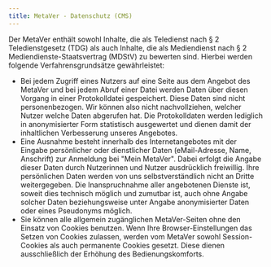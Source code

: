```yaml
---
title: MetaVer - Datenschutz (CMS)
---
```


Der MetaVer enthält sowohl Inhalte, die als Teledienst nach § 2 Teledienstgesetz (TDG) als auch Inhalte, die als Mediendienst nach § 2 Mediendienste-Staatsvertrag (MDStV) zu bewerten sind. Hierbei werden folgende Verfahrensgrundsätze gewährleistet:

* Bei jedem Zugriff eines Nutzers auf eine Seite aus dem Angebot des MetaVer und bei jedem Abruf einer Datei werden Daten über diesen Vorgang in einer Protokolldatei gespeichert. Diese Daten sind nicht personenbezogen. Wir können also nicht nachvollziehen, welcher Nutzer welche Daten abgerufen hat. Die Protokolldaten werden lediglich in anonymisierter Form statistisch ausgewertet und dienen damit der inhaltlichen Verbesserung unseres Angebotes.
* Eine Ausnahme besteht innerhalb des Internetangebotes mit der Eingabe persönlicher oder dienstlicher Daten (eMail-Adresse, Name, Anschrift) zur Anmeldung bei "Mein MetaVer". Dabei erfolgt die Angabe dieser Daten durch Nutzerinnen und Nutzer ausdrücklich freiwillig. Ihre persönlichen Daten werden von uns selbstverständlich nicht an Dritte weitergegeben. Die Inanspruchnahme aller angebotenen Dienste ist, soweit dies technisch möglich und zumutbar ist, auch ohne Angabe solcher Daten beziehungsweise unter Angabe anonymisierter Daten oder eines Pseudonyms möglich.
* Sie können alle allgemein zugänglichen MetaVer-Seiten ohne den Einsatz von Cookies benutzen. Wenn Ihre Browser-Einstellungen das Setzen von Cookies zulassen, werden vom MetaVer sowohl Session-Cookies als auch permanente Cookies gesetzt. Diese dienen ausschließlich der Erhöhung des Bedienungskomforts.